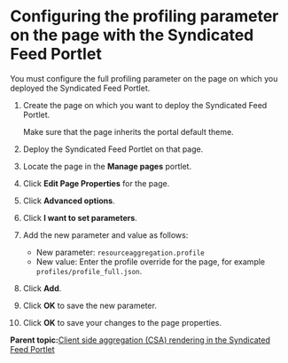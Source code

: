 # Configuring the profiling parameter on the page with the Syndicated Feed Portlet 

You must configure the full profiling parameter on the page on which you deployed the Syndicated Feed Portlet.

1.  Create the page on which you want to deploy the Syndicated Feed Portlet.

    Make sure that the page inherits the portal default theme.

2.  Deploy the Syndicated Feed Portlet on that page.

3.  Locate the page in the **Manage pages** portlet.

4.  Click **Edit Page Properties** for the page.

5.  Click **Advanced options**.

6.  Click **I want to set parameters**.

7.  Add the new parameter and value as follows:

    -   New parameter: `resourceaggregation.profile`
    -   New value: Enter the profile override for the page, for example `profiles/profile_full.json`.
8.  Click **Add**.

9.  Click **OK** to save the new parameter.

10. Click **OK** to save your changes to the page properties.


**Parent topic:**[Client side aggregation \(CSA\) rendering in the Syndicated Feed Portlet ](../admin-system/ic_syndfeed_csr.md)

